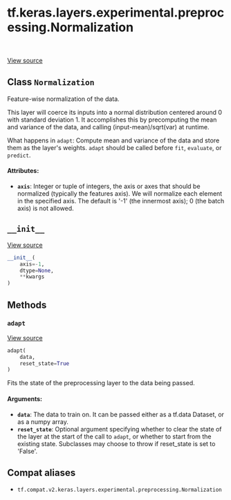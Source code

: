 <div itemscope itemtype="http://developers.google.com/ReferenceObject">
<meta itemprop="name" content="tf.keras.layers.experimental.preprocessing.Normalization" />
<meta itemprop="path" content="Stable" />
<meta itemprop="property" content="__init__"/>
<meta itemprop="property" content="adapt"/>
</div>

# tf.keras.layers.experimental.preprocessing.Normalization

<!-- Insert buttons and diff -->

<table class="tfo-notebook-buttons tfo-api" align="left">
</table>

<a target="_blank" href="/code/stable/tensorflow/python/keras/layers/preprocessing/normalization.py">View source</a>



## Class `Normalization`

Feature-wise normalization of the data.



<!-- Placeholder for "Used in" -->

This layer will coerce its inputs into a normal distribution centered around
0 with standard deviation 1. It accomplishes this by precomputing the mean and
variance of the data, and calling (input-mean)/sqrt(var) at runtime.

What happens in `adapt`: Compute mean and variance of the data and store them
  as the layer's weights. `adapt` should be called before `fit`, `evaluate`,
  or `predict`.

#### Attributes:


* <b>`axis`</b>: Integer or tuple of integers, the axis or axes that should be
  normalized (typically the features axis). We will normalize each element
  in the specified axis. The default is '-1' (the innermost axis); 0 (the
  batch axis) is not allowed.

<h2 id="__init__"><code>__init__</code></h2>

<a target="_blank" href="/code/stable/tensorflow/python/keras/layers/preprocessing/normalization.py">View source</a>

``` python
__init__(
    axis=-1,
    dtype=None,
    **kwargs
)
```






## Methods

<h3 id="adapt"><code>adapt</code></h3>

<a target="_blank" href="/code/stable/tensorflow/python/keras/engine/base_preprocessing_layer.py">View source</a>

``` python
adapt(
    data,
    reset_state=True
)
```

Fits the state of the preprocessing layer to the data being passed.


#### Arguments:


* <b>`data`</b>: The data to train on. It can be passed either as a tf.data Dataset,
  or as a numpy array.
* <b>`reset_state`</b>: Optional argument specifying whether to clear the state of
  the layer at the start of the call to `adapt`, or whether to start from
  the existing state. Subclasses may choose to throw if reset_state is set
  to 'False'.





## Compat aliases

* `tf.compat.v2.keras.layers.experimental.preprocessing.Normalization`

